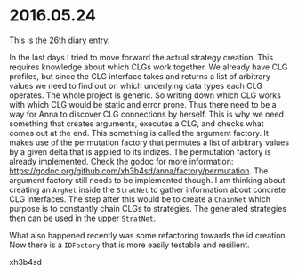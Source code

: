 # 2016.05.24
This is the 26th diary entry.

In the last days I tried to move forward the actual strategy creation. This
requires knowledge about which CLGs work together. We already have CLG
profiles, but since the CLG interface takes and returns a list of arbitrary
values we need to find out on which underlying data types each CLG operates.
The whole project is generic. So writing down which CLG works with which CLG
would be static and error prone. Thus there need to be a way for Anna to
discover CLG connections by herself. This is why we need something that creates
arguments, executes a CLG, and checks what comes out at the end. This something
is called the argument factory. It makes use of the permutation factory that
permutes a list of arbitrary values by a given delta that is applied to its
indizes. The permutation factory is already implemented. Check the godoc for
more information:
https://godoc.org/github.com/xh3b4sd/anna/factory/permutation. The argument
factory still needs to be implemented though. I am thinking about creating an
`ArgNet` inside the `StratNet` to gather information about concrete CLG
interfaces. The step after this would be to create a `ChainNet` which purpose
is to constantly chain CLGs to strategies. The generated strategies then can be
used in the upper `StratNet`.

What also happened recently was some refactoring towards the id creation. Now
there is a `IDFactory` that is more easily testable and resilient.

xh3b4sd
